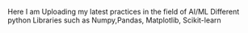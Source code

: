 Here I am Uploading my latest practices in the field of AI/ML
Different python Libraries such as Numpy,Pandas, Matplotlib, Scikit-learn
